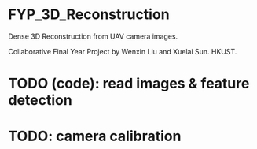 # FYP_3D_Reconstruction

Dense 3D Reconstruction from UAV camera images.

Collaborative Final Year Project by Wenxin Liu and Xuelai Sun. HKUST.

# TODO (code): read images & feature detection
# TODO: camera calibration
